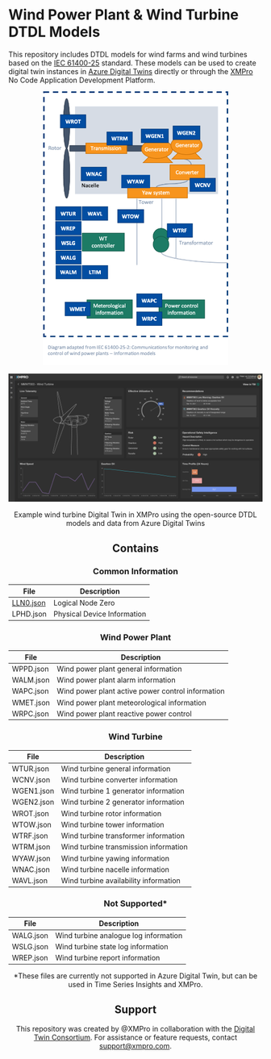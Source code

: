 # Wind Power Plant & Wind Turbine DTDL Models

This repository includes DTDL models for wind farms and wind turbines based on the [IEC 61400-25](https://webstore.iec.ch/publication/22813) standard. These models can be used to create digital twin instances in [Azure Digital Twins](https://azure.microsoft.com/services/digital-twins/) directly or through the [XMPro](https://xmpro.com) No Code Application Development Platform.  

<p align="center">
  <img alt="DTDL - Wind - Turbine - Diagram" src="Images/DTDL-Wind-Turbine-Diagram.png" style="zoom:55%;" />
</p>

<p align="center">
  <img alt="Wind-Turbine - Red Status - XMPro" src="Images/Wind-Turbine - Red Status.png" />
</p>


<center>Example wind turbine Digital Twin in XMPro using the open-source DTDL models and data from Azure Digital Twins

## Contains

### Common Information

| File        | Description                                       |
| ----------- | ------------------------------------------------- |
| [LLN0.json](https://github.com/digitaltwinconsortium/XMPro-dtdl-data-models/blob/main/Common%20Information/LLN0.json)  | Logical Node Zero                                 |
| LPHD.json  | Physical Device Information                       |


### Wind Power Plant

| File        | Description                                       |
| ----------- | ------------------------------------------------- |
| WPPD.json  | Wind power plant general information              |
| WALM.json  | Wind power plant alarm information                |
| WAPC.json  | Wind power plant active power control information |                                                
| WMET.json  | Wind power plant meteorological information       |
| WRPC.json  | Wind power plant reactive power control           |


### Wind Turbine

| File        | Description                                       |
| ----------  | ------------------------------------------------- |
| WTUR.json  | Wind turbine general information                  |
| WCNV.json  | Wind turbine converter information                |
| WGEN1.json | Wind turbine 1 generator information              |
| WGEN2.json | Wind turbine 2 generator information              |
| WROT.json  | Wind turbine rotor information                    |
| WTOW.json  | Wind turbine tower information                    |
| WTRF.json  | Wind turbine transformer information              |
| WTRM.json  | Wind turbine transmission information             |
| WYAW.json  | Wind turbine yawing information                   |
| WNAC.json  | Wind turbine nacelle information                  |
| WAVL.json  | Wind turbine availability information             |

### Not Supported*

| File        | Description                                       |
| ----------  | ------------------------------------------------- |
| WALG.json  | Wind turbine analogue log information             |
| WSLG.json  | Wind turbine state log information                |
| WREP.json  | Wind turbine report information                   |

*These files are currently not supported in Azure Digital Twin, but can be used in Time Series Insights and XMPro.

## Support

This repository was created by @XMPro in collaboration with the [Digital Twin Consortium](https://www.digitaltwinconsortium.org). For assistance or feature requests, contact support@xmpro.com.
